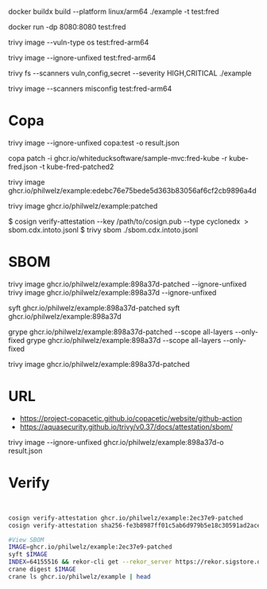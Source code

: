 docker buildx build --platform linux/arm64 ./example -t test:fred

docker run -dp 8080:8080 test:fred

trivy image --vuln-type os test:fred-arm64 

trivy image --ignore-unfixed test:fred-arm64

trivy fs --scanners vuln,config,secret --severity HIGH,CRITICAL ./example

trivy image --scanners misconfig test:fred-arm64



# Copa

trivy image --ignore-unfixed copa:test -o result.json

copa patch -i ghcr.io/whiteducksoftware/sample-mvc:fred-kube -r kube-fred.json -t kube-fred-patched2



trivy image ghcr.io/philwelz/example:edebc76e75bede5d363b83056af6cf2cb9896a4d

trivy image ghcr.io/philwelz/example:patched



$ cosign verify-attestation --key /path/to/cosign.pub --type cyclonedx <IMAGE> > sbom.cdx.intoto.jsonl
$ trivy sbom ./sbom.cdx.intoto.jsonl

# SBOM
trivy image ghcr.io/philwelz/example:898a37d-patched  --ignore-unfixed
trivy image ghcr.io/philwelz/example:898a37d --ignore-unfixed 

syft ghcr.io/philwelz/example:898a37d-patched
syft ghcr.io/philwelz/example:898a37d 

grype ghcr.io/philwelz/example:898a37d-patched  --scope all-layers --only-fixed
grype ghcr.io/philwelz/example:898a37d  --scope all-layers --only-fixed

trivy image ghcr.io/philwelz/example:898a37d-patched

# URL

- https://project-copacetic.github.io/copacetic/website/github-action
- https://aquasecurity.github.io/trivy/v0.37/docs/attestation/sbom/


trivy image --ignore-unfixed ghcr.io/philwelz/example:898a37d-o result.json

# Verify

```bash


cosign verify-attestation ghcr.io/philwelz/example:2ec37e9-patched
cosign verify-attestation sha256-fe3b8987ff01c5ab6d979b5e18c30591ad2ace3515699b2e67c51581a411a009.att

#View SBOM
IMAGE=ghcr.io/philwelz/example:2ec37e9-patched
syft $IMAGE
INDEX=64155516 && rekor-cli get --rekor_server https://rekor.sigstore.dev --log-index $INDEX --format json | jq
crane digest $IMAGE
crane ls ghcr.io/philwelz/example | head

```